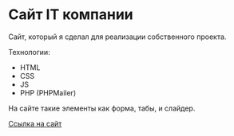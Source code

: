 # Сайт IT компании

Сайт, который я сделал для реализации собственного проекта.

Технологии:
* HTML
* CSS
* JS
* PHP (PHPMailer)

На сайте такие элементы как форма, табы, и слайдер. 

[Cсылка на сайт](https://den-nesterov-site.github.io.)
